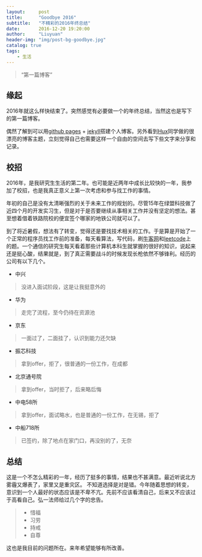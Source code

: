 ```yaml
---
layout:     post
title:      "Goodbye 2016"
subtitle:   "不精彩的2016年终总结"
date:       2016-12-20 19:20:00
author:     "Liuyuan"
header-img: "img/post-bg-goodbye.jpg"
catalog: true
tags:
    - 生活
---
```


> “第一篇博客”



## 缘起

2016年就这么样快结束了。突然感觉有必要做一个的年终总结，当然这也是写下的第一篇博客。

偶然了解到可以用[github pages](https://pages.github.com/) + [jekyll](https://jekyllrb.com/)搭建个人博客。另外看到[Hux](https://www.huangxuan.me)同学做的很漂亮的博客主题，立刻觉得自己也需要这样一个自由的空间去写下些文字来分享和记录。

## 校招
2016年，是我研究生生活的第二年。也可能是近两年中成长比较快的一年，我参加了校招，也是我真正意义上第一次考虑和参与找工作的事情。

年初的自己是没有太清晰强烈的关于未来工作的规划的。尽管15年在绿盟科技做了近四个月的开发实习生，但是对于是否要继续从事相关工作并没有坚定的想法。甚至想着借着铁路院校的便宜签个哪家的地铁公司就可以了。

到了将近暑假，想法有了转变，觉得还是要找技术相关的工作。于是算是开始了一个正常的程序员找工作前的准备，每天看算法，写代码，刷[牛客网](http://www.nowcoder.com)和[leetcode](http://www.leetcode.com)上的题。一个通信的研究生每天看着那些计算机本科生就掌握的很好的知识，说起来还是挺心酸，结果就是，到了真正需要战斗的时候发现长枪依然不够锋利。经历的公司有以下几个。

* 中兴
> 没进入面试阶段，这是让我挺意外的
* 华为
> 走完了流程，至今仍待在资源池
* 京东
> 一面过了，二面挂了，认识到能力还欠缺
* 振芯科技
> 拿到offer，拒了，很普通的一份工作，在成都
* 北京通号院
> 拿到offer，当时拒了，后来略后悔
* 中电58所
> 拿到offer，面试略水，也是普通的一份工作，在无锡，拒了
* 中船718所
> 已签约，除了地点在家门口，再没别的了，无奈

## 总结

这是一个不怎么精彩的一年，经历了挺多的事情，结果也不甚满意。最近听说北方雾霾又爆表了，家里又是重灾区。
不知道选择是对是错。今年随着思想的转变，意识到一个人最好的状态应该是不卑不亢。先前不应该看清自己，后来又不应该过于高看自己。弘一法师给过几个字的忠告。
> * 惜福
> * 习劳
> * 持戒
> * 自尊

这也是我目前的问题所在。来年希望能够有所改善。

